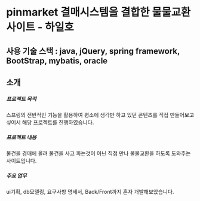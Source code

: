 # pinmarket 결매시스템을 결합한 물물교환 사이트 - 하일호

## 사용 기술 스택 : java, jQuery, spring framework, BootStrap, mybatis, oracle

## 소개 
##### 프로젝트 목적
스프링의 전반적인 기능을 활용하여 평소에 생각만 하고 있던 콘텐츠를 직접 만들어보고 싶어서 해당 프로젝트를 진행하였습니다.

##### 프로젝트 내용
물건을 경매에 올려 물건을 사고 파는것이 아닌 직접 만나 물물교환을 하도록 도와주는 사이트입니다.

##### 주요 업무
ui기획, db모델링, 요구사항 명세서, Back/Front까지 혼자 개발해보았습니다.
